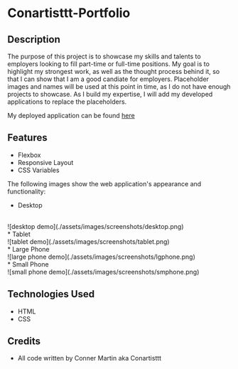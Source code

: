 # Conartisttt-Portfolio

## Description
The purpose of this project is to showcase my skills and talents to employers looking to fill part-time or full-time positions. My goal is to highlight my strongest work, as well as the thought process behind it, so that I can show that I am a good candiate for employers. Placeholder images and names will be used at this point in time, as I do not have enough projects to showcase. As I build my expertise, I will add my developed applications to replace the placeholders.

My deployed application can be found [here](https://conartisttt.github.io/Conartisttt-Portfolio/)

## Features
* Flexbox
* Responsive Layout
* CSS Variables

The following images show the web application's appearance and functionality:
<br />
* Desktop
<br />
![desktop demo](./assets/images/screenshots/desktop.png)
<br />
* Tablet
<br />
![tablet demo](./assets/images/screenshots/tablet.png)
<br />
* Large Phone
<br />
![large phone demo](./assets/images/screenshots/lgphone.png)
<br />
* Small Phone
<br />
![small phone demo](./assets/images/screenshots/smphone.png)


## Technologies Used
* HTML
* CSS

## Credits
* All code written by Conner Martin aka Conartisttt